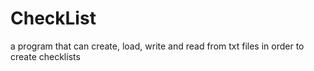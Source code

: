 # CheckList
a program that can create, load, write and read from txt files in order to create checklists
